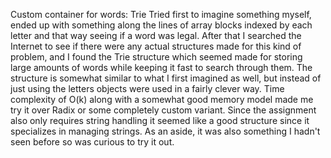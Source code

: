 Custom container for words: Trie
Tried first to imagine something myself, ended up with something along the lines of array blocks indexed by each letter and that way seeing if a word was legal.
After that I searched the Internet to see if there were any actual structures made for this kind of problem, and I found the Trie structure which seemed made for storing large amounts of words while keeping it fast to search through them. The structure is somewhat similar to what I first imagined as well, but instead of just using the letters objects were used in a fairly clever way.
Time complexity of O(k) along with a somewhat good memory model made me try it over Radix or some completely custom variant. Since the assignment also only requires string handling it seemed like a good structure since it specializes in managing strings.
As an aside, it was also something I hadn't seen before so was curious to try it out.